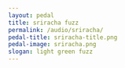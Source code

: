 ```yaml
---
layout: pedal
title: sriracha fuzz
permalink: /audio/sriracha/
pedal-title: sriracha-title.png
pedal-image: sriracha.png
slogan: light green fuzz
---
```

